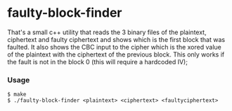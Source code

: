 # faulty-block-finder

That's a small c++ utility that reads the 3 binary files of the plaintext, ciphertext and faulty ciphertext and shows which is the first block that was faulted. It also shows the CBC input to the cipher which is the xored value of the plaintext with the ciphertext of the previous block. This only works if the fault is not in the block 0 (this will require a hardcoded IV);

### Usage
`$ make`  
`$ ./faulty-block-finder <plaintext> <ciphertext> <faultyciphertext>`
